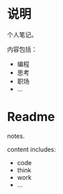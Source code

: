 # 说明
个人笔记。

内容包括：
- 编程
- 思考
- 职场
- ...

# Readme
notes.

content includes:
- code
- think
- work
- ...
